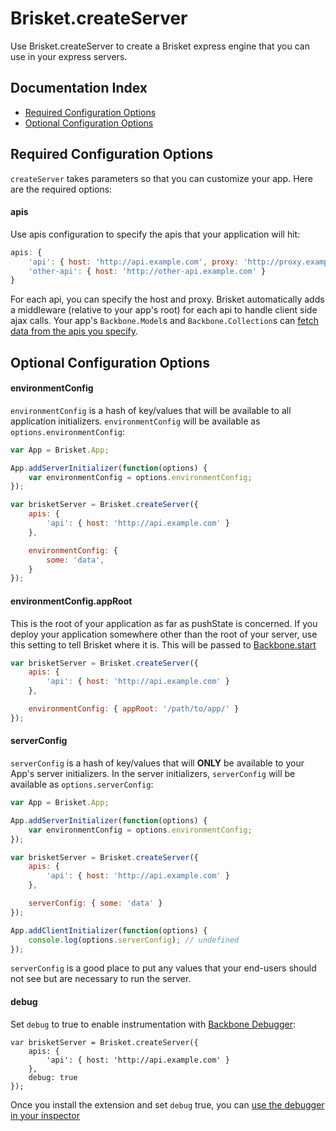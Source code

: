 Brisket.createServer
==================
Use Brisket.createServer to create a Brisket express engine that you can use in your express servers.

## Documentation Index

* [Required Configuration Options](#required-configuration-options)
* [Optional Configuration Options](#optional-configuration-options)

## Required Configuration Options
`createServer` takes parameters so that you can customize your app. Here are the required options:

#### apis
Use apis configuration to specify the apis that your application will hit:

```js
apis: {
    'api': { host: 'http://api.example.com', proxy: 'http://proxy.example.com' }
    'other-api': { host: 'http://other-api.example.com' }
}
```

For each api, you can specify the host and proxy. Brisket automatically adds a middleware (relative to your app's root) for each api to handle client side ajax calls. Your app's `Backbone.Model`s and `Backbone.Collection`s can [fetch data from the apis you specify](modeling.md#fetch-data).

## Optional Configuration Options

#### environmentConfig
`environmentConfig` is a hash of key/values that will be available to all application initializers. `environmentConfig` will be available as `options.environmentConfig`:

```js
var App = Brisket.App;

App.addServerInitializer(function(options) {
    var environmentConfig = options.environmentConfig;
});

var brisketServer = Brisket.createServer({
    apis: {
        'api': { host: 'http://api.example.com' }
    },

    environmentConfig: {
        some: 'data',
    }
});
```

#### environmentConfig.appRoot
This is the root of your application as far as pushState is concerned. If you deploy your application somewhere other than the root of your server, use this setting to tell Brisket where it is. This will be passed to [Backbone.start](http://backbonejs.org/#History-start)

```js
var brisketServer = Brisket.createServer({
    apis: {
        'api': { host: 'http://api.example.com' }
    },

    environmentConfig: { appRoot: '/path/to/app/' }
});
```

#### serverConfig
`serverConfig` is a hash of key/values that will **ONLY** be available to your App's server initializers. In the server initializers, `serverConfig` will be available as `options.serverConfig`:

```js
var App = Brisket.App;

App.addServerInitializer(function(options) {
    var environmentConfig = options.environmentConfig;
});

var brisketServer = Brisket.createServer({
    apis: {
        'api': { host: 'http://api.example.com' }
    },

    serverConfig: { some: 'data' }
});

App.addClientInitializer(function(options) {
    console.log(options.serverConfig); // undefined
});
```

`serverConfig` is a good place to put any values that your end-users should not see but are necessary to run the server.

#### debug
Set `debug` to true to enable instrumentation with [Backbone Debugger](https://chrome.google.com/webstore/detail/backbone-debugger/bhljhndlimiafopmmhjlgfpnnchjjbhd?hl=en):

```
var brisketServer = Brisket.createServer({
    apis: {
        'api': { host: 'http://api.example.com' }
    },
    debug: true
});
```

Once you install the extension and set `debug` true, you can [use the debugger in your inspector](https://github.com/Maluen/Backbone-Debugger#screenshots)
